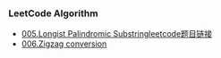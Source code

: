 ### LeetCode Algorithm
- [005.Longist Palindromic Substring](https://github.com/likang1024/LeetCode/blob/master/005.LongestPalindromicSubstring)[leetcode题目链接](https://leetcode.com/problems/longest-palindromic-substring/description/)
- [006.Zigzag conversion](https://github.com/likang1024/LeetCode/blob/master/006_ZigzagConversion.md)
